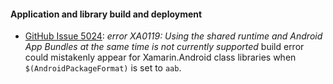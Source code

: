 #### Application and library build and deployment

* [GitHub Issue 5024](https://github.com/xamarin/xamarin-android/issues/5024):
  *error XA0119: Using the shared runtime and Android App Bundles at
  the same time is not currently supported* build error could
  mistakenly appear for Xamarin.Android class libraries when
  `$(AndroidPackageFormat)` is set to `aab`.
